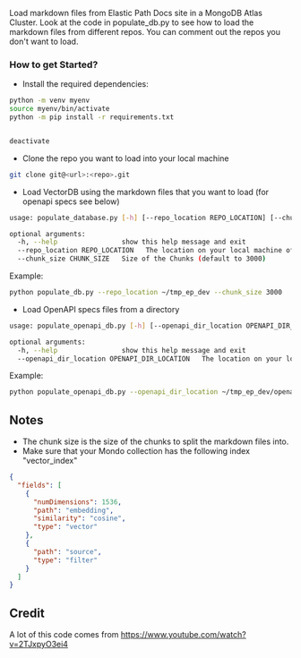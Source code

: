 Load markdown files from Elastic Path Docs site in a MongoDB Atlas Cluster. 
Look at the code in populate_db.py to see how to load the markdown files from different repos.
You can comment out the repos you don't want to load.


### How to get Started?


* Install the required dependencies:
```bash
python -m venv myenv
source myenv/bin/activate
python -m pip install -r requirements.txt   


deactivate
```
* Clone the repo you want to load into your local machine
```bash
git clone git@<url>:<repo>.git
```

* Load VectorDB using the markdown files that you want to load (for openapi specs see below)
```bash
usage: populate_database.py [-h] [--repo_location REPO_LOCATION] [--chunk_size CHUNK_SIZE]

optional arguments:
  -h, --help                show this help message and exit
  --repo_location REPO_LOCATION   The location on your local machine of the repo where the files are located
  --chunk_size CHUNK_SIZE   Size of the Chunks (default to 3000)
```

Example:

```bash
python populate_db.py --repo_location ~/tmp_ep_dev --chunk_size 3000 
```

* Load OpenAPI specs files from a directory
```bash
usage: populate_openapi_db.py [-h] [--openapi_dir_location OPENAPI_DIR_LOCATION]

optional arguments:
  -h, --help                show this help message and exit
  --openapi_dir_location OPENAPI_DIR_LOCATION   The location on your local machine of the repo where the files are located
```

Example:

```bash
python populate_openapi_db.py --openapi_dir_location ~/tmp_ep_dev/openapispecs
```

## Notes
- The chunk size is the size of the chunks to split the markdown files into.
- Make sure that your Mondo collection has the following index "vector_index"
```json
{
  "fields": [
    {
      "numDimensions": 1536,
      "path": "embedding",
      "similarity": "cosine",
      "type": "vector"
    },
    {
      "path": "source",
      "type": "filter"
    }
  ]
}
```


## Credit
A lot of this code comes from https://www.youtube.com/watch?v=2TJxpyO3ei4 
